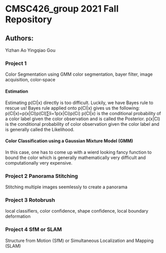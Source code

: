# CMSC426_group 2021 Fall Repository
## Authors: 
Yizhan Ao
Yingqiao Gou
### Project 1
Color Segmentation using GMM
color segmentation, bayer filter, image acquisition, color-space
#### Estimation
Estimating p(Cl|x) directly is too difficult. Luckily, we have Bayes rule to rescue us! Bayes rule applied onto p(Cl|x) gives us the following:
p(Cl|x)=p(x|Cl)p(Cl)∑li=1p(x|Ci)p(Ci)
p(Cl|x) is the conditional probability of a color label given the color observation and is called the Posterior. p(x|Cl) is the conditional probability of color observation given the color label and is generally called the Likelihood. 
#### Color Classification using a Gaussian Mixture Model (GMM)
In this case, one has to come up with a wierd looking fancy function to bound the color which is generally mathematically very difficult and computationally very expensive. 
### Project 2 Panorama Stitching
Stitching multiple images seemlessly to create a panorama
### Project 3 Rotobrush
local classifiers, color confidence, shape confidence, local boundary deformation
### Project 4 SfM or SLAM
Structure from Motion (SfM) or Simultaneous Localization and Mapping (SLAM)
